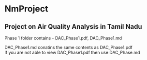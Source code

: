# NmProject

## Project on Air Quality Analysis in Tamil Nadu

Phase 1 folder contains - DAC_Phase1.pdf, DAC_Phase1.md </br>

DAC_Phase1.md conatins the same contents as DAC_Phase1.pdf  
If you are not able to view DAC_Phase1.pdf then use DAC_Phase.md
